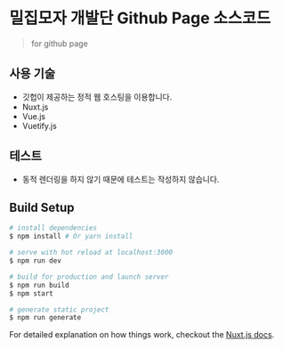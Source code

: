 # 밀집모자 개발단 Github Page 소스코드

> for github page

## 사용 기술

* 깃헙이 제공하는 정적 웹 호스팅을 이용합니다.
* Nuxt.js
* Vue.js
* Vuetify.js

## 테스트

* 동적 렌더링을 하지 않기 때문에 테스트는 작성하지 않습니다. 

## Build Setup

``` bash
# install dependencies
$ npm install # Or yarn install

# serve with hot reload at localhost:3000
$ npm run dev

# build for production and launch server
$ npm run build
$ npm start

# generate static project
$ npm run generate
```

For detailed explanation on how things work, checkout the [Nuxt.js docs](https://github.com/nuxt/nuxt.js).

